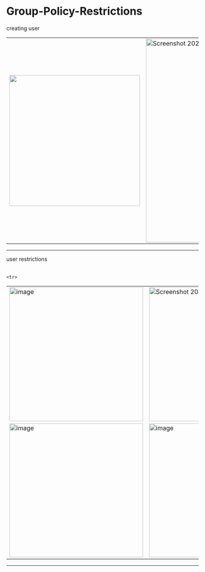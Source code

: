 # Group-Policy-Restrictions
creating user
<table>
    <tr>
        <td> <img width="342 alt="Screenshot 2025-10-09 215929" src="https://github.com/user-attachments/assets/bfb7c023-be7b-40ca-a755-046ca8671634" /></td>
        <td>   <img width="532" alt="Screenshot 2025-10-09 235757" src="https://github.com/user-attachments/assets/443e9acb-cd6a-4682-8589-3e565380b893" /></td>
        <td> <img width="458" alt="image" src="https://github.com/user-attachments/assets/b2db6564-abc6-436d-9a18-40eb1cad211d" fill /></td>
        <td>  </td>
    <tr>
<table>



----
user restrictions 
<table>
    <tr>
        <td><img width="350" alt="image" src="https://github.com/user-attachments/assets/89464fd9-4747-4782-aa18-b671634c46e6" /></td>
        <td><img width="350" alt="Screenshot 2025-10-10 003738" src="https://github.com/user-attachments/assets/68210f94-614e-4fbd-93db-accd545291ac" /> </td>
        <td> <img width="350" alt="image" src="https://github.com/user-attachments/assets/2f5f4cdf-7048-4fd3-90b4-992e41ea8bbe" /> </td>
    </tr>
    <tr>
        <td> <img width="350" alt="image" src="https://github.com/user-attachments/assets/44296e2d-1097-4543-8fdc-a3a638c246ca" /> </td>
        <td> <img width="350" alt="image" src="https://github.com/user-attachments/assets/cf505ddb-afb4-42e8-ba7b-1c938ab3b03b" /> </td>
    
    <tr>
<table>

----

